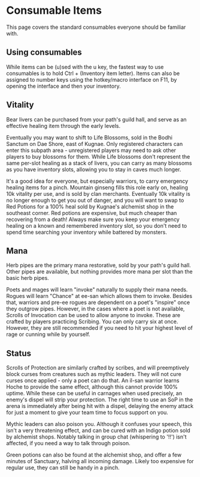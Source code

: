 # Consumable Items

This page covers the standard consumables everyone should be familiar with.

## Using consumables

While items can be (u)sed with the u key, the fastest way to use consumables is to hold Ctrl + (Inventory item letter).
Items can also be assigned to number keys using the hotkey/macro interface on F11, by opening the interface and then your inventory.

## Vitality

Bear livers can be purchased from your path's guild hall, and serve as an effective healing item through the early levels.

Eventually you may want to shift to Life Blossoms, sold in the Bodhi Sanctum on Dae Shore, east of Kugnae. Only registered characters can enter this subpath area - unregistered players may need to ask other players to buy blossoms for them. While Life blossoms don't represent the same per-slot healing as a stack of livers, you can carry as many blossoms as you have inventory slots, allowing you to stay in caves much longer.

It's a good idea for everyone, but especially warriors, to carry emergency healing items for a pinch. Mountain ginseng fills this role early on, healing 10k vitality per use, and is sold by clan merchants. Eventually 10k vitality is no longer enough to get you out of danger, and you will want to swap to Red Potions for a 100% heal sold by Kugnae's alchemist shop in the southeast corner. Red potions are expensive, but much cheaper than recovering from a death! Always make sure you keep your emergency healing on a known and remembered inventory slot, so you don't need to spend time searching your inventory while battered by monsters.

## Mana

Herb pipes are the primary mana restorative, sold by your path's guild hall. Other pipes are available, but nothing provides more mana per slot than the basic herb pipes.

Poets and mages will learn "invoke" naturally to supply their mana needs. Rogues will learn "Chance" at ee-san which allows them to invoke. Besides that, warriors and pre-ee rogues are dependent on a poet's "inspire" once they outgrow pipes. However, in the cases where a poet is not available, Scrolls of Invocation can be used to allow anyone to invoke. These are crafted by players practicing Scribing. You can only carry six at once. However, they are still recommended if you need to hit your highest level of rage or cunning while by yourself.

## Status

Scrolls of Protection are similarly crafted by scribes, and will preemptively block curses from creatures such as mythic leaders. They will not cure curses once applied - only a poet can do that. An il-san warrior learns Hoche to provide the same effect, although this cannot provide 100% uptime. While these can be useful in carnages when used precisely, an enemy's dispel will strip your protection. The right time to use an SoP in the arena is immediately after being hit with a dispel, delaying the enemy attack for just a moment to give your team time to focus support on you.

Mythic leaders can also poison you. Although it confuses your speech, this isn't a very threatening effect, and can be cured with an Indigo potion sold by alchemist shops. Notably talking in group chat (whispering to '!!') isn't affected, if you need a way to talk through poison.

Green potions can also be found at the alchemist shop, and offer a few minutes of Sanctuary, halving all incoming damage. Likely too expensive for regular use, they can still be handy in a pinch.
